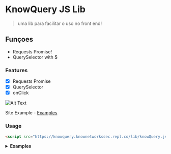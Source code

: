 # KnowQuery JS Lib 

> uma lib para facilitar o uso no front end!

## **Funçoes**
* Requests Promise!
* QuerySelector with $

### Features

- [x] Requests Promise
- [x] QuerySelector
- [x] onClick

![Alt Text](https://i.imgur.com/txGtREu.gif)

Site Example - [Examples](https://knowquery.knownetworkssec.repl.co/examples)

### Usage

```html
<script src="https://knowquery.knownetworkssec.repl.co/lib/knowQuery.js"></script>
```

<details><summary><b>Examples</b></summary>

```js
(async() => {
const response = await $.get({
		url: 'https://www.proxyscan.io/api/proxy?port=80&level=elite',
		method: "GET",
		headers: {
			'Content-Type': 'application/json'
		}
});
$('body').html(`<p>${response[0].Ip}:${response[0].Port}</p>`);
$('p').on('click', () => {
	alert('knowQuery');
});
$('p').css('color', 'red');
$('p').addClass('hidden');
$('p').removeClass('hidden');
})();
```
  
</details>
